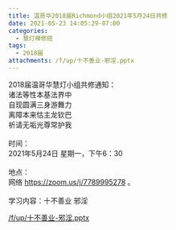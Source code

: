 ```yaml
---
title: 温哥华2018届Richmond小组2021年5月24日共修
date: 2021-05-23 14:05:29-07:00
categories:
  - 慧灯禅修班
tags:
  - 2018届
attachments: /f/up/十不善业-邪淫.pptx
---
```

2018届温哥华慧灯小组共修通知：\
诸法等性本基法界中\
自现圆满三身游舞力\
离障本来怙主龙钦巴\
祈请无垢光尊常护我\
\
时间：\
2021年5月24日 星期一，下午6：30\
\
地点：\
网络 <https://zoom.us/j/7789995278> 。\
\
学习内容：十不善业 邪淫

[/f/up/十不善业-邪淫.pptx](/f/up/十不善业-邪淫.pptx)